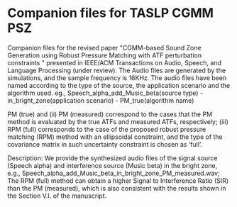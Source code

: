 # Companion files for TASLP CGMM PSZ

Companion files for the revised paper "CGMM-based Sound Zone Generation using Robust Pressure Matching with ATF perturbation constraints " presented in IEEE/ACM Transactions on Audio, Speech, and Language Processing (under review). The Audio files are generated by the simulations, and the sample frequency is 16KHz. The audio files have been named according to the type of the source, the application scenario and the algorithm used. eg., Speech_alpha_add_Music_beta(source type) - in_bright_zone(application scenario) - PM_true(algorithm name)

PM (true) and (ii) PM (measured) correspond to the cases that the PM method is evaluated by the true ATFs and measured ATFs, respectively; (iii) RPM (full) corresponds to the case of the proposed robust pressure matching (RPM) method with an ellipsoidal constraint, and the type of the covariance matrix in such uncertainty constraint is chosen as ‘full’. 

Description: We provide the synthesized audio files of the signal source (Speech alpha) and interference source (Music beta) in the bright zone, e.g., Speech_alpha_add_Music_beta_in_bright_zone_PM_measured.wav;
The RPM (full) method can obtain a higher Signal to Interference Ratio (SIR) than the PM (measured), which is also consistent with the results shown in the Section V.I. of the manuscript.
